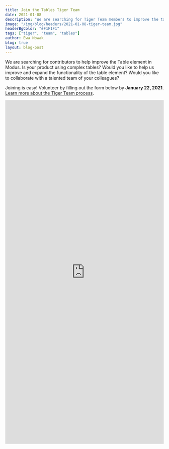 ```yaml
---
title: Join the Tables Tiger Team
date: 2021-01-08
description: "We are searching for Tiger Team members to improve the table element."
image: "/img/blog/headers/2021-01-08-tiger-team.jpg"
headerBgColor: "#F1F1F1"
tags: ["tiger", "team", "tables"]
author: Ewa Nowak
blog: true
layout: blog-post
---
```


We are searching for contributors to help improve the Table element in Modus. Is your product using complex tables? Would you like to help us improve and expand the functionality of the table element? Would you like to collaborate with a talented team of your colleagues?

Joining is easy! Volunteer by filling out the form below by **January 22, 2021**. [Learn more about the Tiger Team process](/community/tiger-teams/).

<iframe src="https://docs.google.com/forms/d/e/1FAIpQLSffzk5w_WddTu5Y1PLczoK90s9Bq-VnpFKzSy8ArCuIfvRsGQ/viewform?embedded=true" width="100%" height="1090" frameborder="0" marginheight="0" marginwidth="0">Loading…</iframe>

